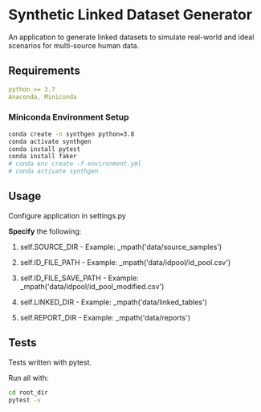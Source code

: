 # Synthetic Linked Dataset Generator
An application to generate linked datasets to simulate real-world and ideal scenarios for multi-source human data.


## Requirements

```yaml
python >= 3.7
Anaconda, Miniconda
```

### Miniconda Environment Setup

```bash
conda create -n synthgen python=3.8
conda activate synthgen
conda install pytest
conda install faker
# conda env create -f environment.yml
# conda activate synthgen
```


## Usage
Configure application in settings.py

**Specify** the following:
1. self.SOURCE_DIR - Example:  _mpath('data/source_samples')

2. self.ID_FILE_PATH - Example:  _mpath('data/idpool/id_pool.csv')

3. self.ID_FILE_SAVE_PATH - Example: _mpath('data/idpool/id_pool_modified.csv')
    
4. self.LINKED_DIR - Example:  _mpath('data/linked_tables')
        
5. self.REPORT_DIR - Example:  _mpath('data/reports')


## Tests
Tests written with pytest.  

Run all with: 
```bash
cd root_dir
pytest -v
```

